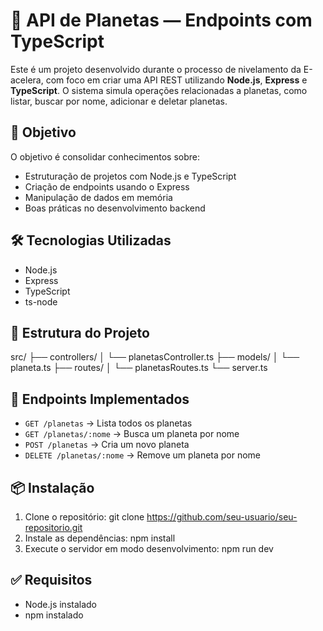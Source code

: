 # 🌌 API de Planetas — Endpoints com TypeScript

Este é um projeto desenvolvido durante o processo de nivelamento da E-acelera, com foco em criar uma API REST utilizando **Node.js**, **Express** e **TypeScript**. O sistema simula operações relacionadas a planetas, como listar, buscar por nome, adicionar e deletar planetas.

## 🚀 Objetivo

O objetivo é consolidar conhecimentos sobre:
- Estruturação de projetos com Node.js e TypeScript
- Criação de endpoints usando o Express
- Manipulação de dados em memória
- Boas práticas no desenvolvimento backend

## 🛠️ Tecnologias Utilizadas

- Node.js
- Express
- TypeScript
- ts-node

## 📁 Estrutura do Projeto
src/ 
├── controllers/ 
│ └── planetasController.ts 
├── models/ 
│ └── planeta.ts 
├── routes/ 
│ └── planetasRoutes.ts 
└── server.ts

## 🧪 Endpoints Implementados

- `GET /planetas` → Lista todos os planetas
- `GET /planetas/:nome` → Busca um planeta por nome
- `POST /planetas` → Cria um novo planeta
- `DELETE /planetas/:nome` → Remove um planeta por nome

## 📦 Instalação

1. Clone o repositório:
   git clone https://github.com/seu-usuario/seu-repositorio.git
2. Instale as dependências:
    npm install
3. Execute o servidor em modo desenvolvimento:
    npm run dev

## ✅ Requisitos
- Node.js instalado
- npm instalado
